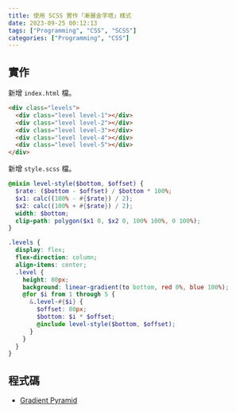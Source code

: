 ```yaml
---
title: 使用 SCSS 實作「漸層金字塔」樣式
date: 2023-09-25 00:12:13
tags: ["Programming", "CSS", "SCSS"]
categories: ["Programming", "CSS"]
---
```


## 實作

新增 `index.html` 檔。

```html
<div class="levels">
  <div class="level level-1"></div>
  <div class="level level-2"></div>
  <div class="level level-3"></div>
  <div class="level level-4"></div>
  <div class="level level-5"></div>
</div>
```

新增 `style.scss` 檔。

```scss
@mixin level-style($bottom, $offset) {
  $rate: ($bottom - $offset) / $bottom * 100%;
  $x1: calc((100% - #{$rate}) / 2);
  $x2: calc((100% + #{$rate}) / 2);
  width: $bottom;
  clip-path: polygon($x1 0, $x2 0, 100% 100%, 0 100%);
}

.levels {
  display: flex;
  flex-direction: column;
  align-items: center;
  .level {
    height: 80px;
    background: linear-gradient(to bottom, red 0%, blue 100%); 
    @for $i from 1 through 5 {
      &.level-#{$i} {
        $offset: 80px;
        $bottom: $i * $offset;
        @include level-style($bottom, $offset);
      }
    }
  }
}
```

## 程式碼

- [Gradient Pyramid](https://codepen.io/memochou1993/pen/PoXRYqj)
